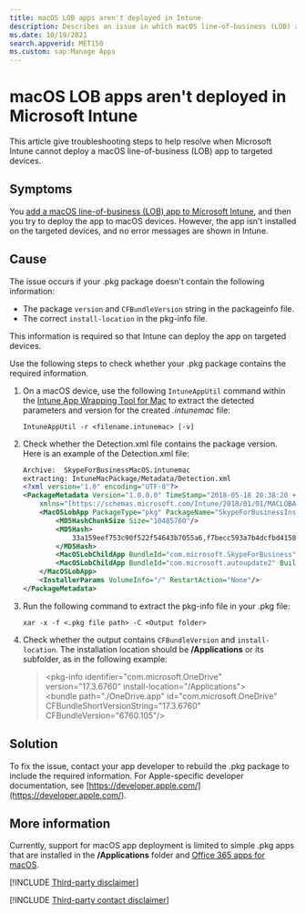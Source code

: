 ```yaml
---
title: macOS LOB apps aren't deployed in Intune
description: Describes an issue in which macOS line-of-business (LOB) apps aren't installed on targeted devices and no error messages are shown in Intune.
ms.date: 10/19/2021
search.appverid: MET150
ms.custom: sap:Manage Apps
---
```

# macOS LOB apps aren't deployed in Microsoft Intune

This article give troubleshooting steps to help resolve when Microsoft Intune cannot deploy a macOS line-of-business (LOB) app to targeted devices.

## Symptoms

You [add a macOS line-of-business (LOB) app to Microsoft Intune](/mem/intune/apps/lob-apps-macos), and then you try to deploy the app to macOS devices. However, the app isn't installed on the targeted devices, and no error messages are shown in Intune.

## Cause

The issue occurs if your .pkg package doesn't contain the following information:

- The package `version` and `CFBundleVersion` string in the packageinfo file.
- The correct `install-location` in the pkg-info file.

This information is required so that Intune can deploy the app on targeted devices.

Use the following steps to check whether your .pkg package contains the required information.

1. On a macOS device, use the following `IntuneAppUtil` command within the [Intune App Wrapping Tool for Mac](https://github.com/msintuneappsdk/intune-app-wrapping-tool-mac) to extract the detected parameters and version for the created *.intunemac* file:

    `IntuneAppUtil -r <filename.intunemac> [-v]`

2. Check whether the Detection.xml file contains the package version. Here is an example of the Detection.xml file:

    ```xml
    Archive:  SkypeForBusinessMacOS.intunemac
    extracting: IntuneMacPackage/Metadata/Detection.xml
    <?xml version="1.0" encoding="UTF-8"?>
    <PackageMetadata Version="1.0.0.0" TimeStamp="2018-05-18 20:38:20 +0000" MacOSX="10.13.4"
        xmlns="[https://schemas.microsoft.com/Intune/2018/01/01/MACLOBAPP](https://schemas.microsoft.com/Intune/2018/01/01/MACLOBAPP)">
        <MacOSLobApp PackageType="pkg" PackageName="SkypeForBusinessInstaller-16.17.0.65.pkg" BundleId="com.microsoft.package.Microsoft_AutoUpdate.app" BuildNumber="3.8.16112200">
            <MD5HashChunkSize Size="10485760"/>
            <MD5Hash>
                33a159eef753c90f522f54643b7055a6,f7becc593a7b4dcfbd41586789183211,aaa086b4eb85628356d2df1e7a81802b,445de9a759211d80eb548edaf081eb8e
            </MD5Hash>
            <MacOSLobChildApp BundleId="com.microsoft.SkypeForBusiness" BuildNumber="16.17.65"/>
            <MacOSLobChildApp BundleId="com.microsoft.autoupdate2" BuildNumber="3.8.1" VersionNumber="3.8.1"/>
        </MacOSLobApp>
        <InstallerParams VolumeInfo="/" RestartAction="None"/>
    </PackageMetadata>
    ```

3. Run the following command to extract the pkg-info file in your .pkg file:

    `xar -x -f <.pkg file path> -C <Output folder>`

4. Check whether the output contains `CFBundleVersion` and `install-location`. The installation location should be **/Applications** or its subfolder, as in the following example:

    > \<pkg-info identifier="com.microsoft.OneDrive" version="17.3.6760" install-location="/Applications">  
    > \<bundle path="./OneDrive.app" id="com.microsoft.OneDrive" CFBundleShortVersionString="17.3.6760" CFBundleVersion="6760.105"/>

## Solution

To fix the issue, contact your app developer to rebuild the .pkg package to include the required information. For Apple-specific developer documentation, see [https://developer.apple.com/](https://developer.apple.com/).

## More information

Currently, support for macOS app deployment is limited to simple .pkg apps that are installed in the **/Applications** folder and [Office 365 apps for macOS](/mem/intune/apps/apps-add-office365-macOS).

[!INCLUDE [Third-party disclaimer](../../../includes/third-party-disclaimer.md)]

[!INCLUDE [Third-party contact disclaimer](../../../includes/third-party-contact-disclaimer.md)]
